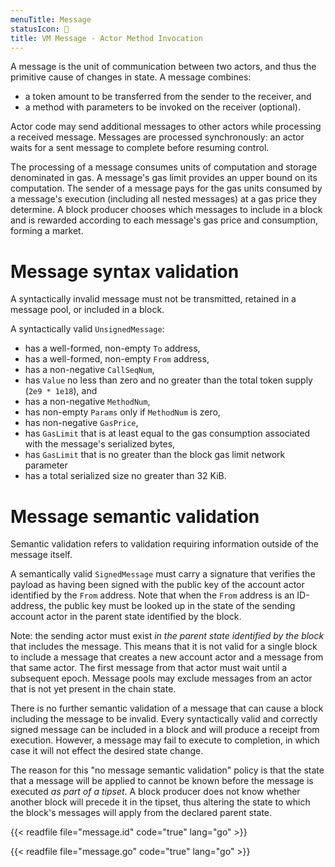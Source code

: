 ```yaml
---
menuTitle: Message
statusIcon: 🔁
title: VM Message - Actor Method Invocation
---
```


A message is the unit of communication between two actors, and thus the primitive cause of changes
in state. A message combines:

- a token amount to be transferred from the sender to the receiver, and
- a method with parameters to be invoked on the receiver (optional).

Actor code may send additional messages to other actors while processing a received message. 
Messages are processed synchronously: an actor waits for a sent message to complete before resuming control.

The processing of a message consumes units of computation and storage denominated in gas. 
A message's gas limit provides an upper bound on its computation. The sender of a message pays 
for the gas units consumed by a message's execution (including all nested messages) at a
gas price they determine. A block producer chooses which messages to include in a block and is
rewarded according to each message's gas price and consumption, forming a market.

# Message syntax validation

A syntactically invalid message must not be transmitted, retained in a message pool, or
included in a block.

A syntactically valid `UnsignedMessage`:

- has a well-formed, non-empty `To` address,
- has a well-formed, non-empty `From` address, 
- has a non-negative `CallSeqNum`,
- has `Value` no less than zero and no greater than the total token supply (`2e9 * 1e18`), and
- has a non-negative `MethodNum`,
- has non-empty `Params` only if `MethodNum` is zero,
- has non-negative `GasPrice`,
- has `GasLimit` that is at least equal to the gas consumption associated with the message's serialized bytes,
- has `GasLimit` that is no greater than the block gas limit network parameter
- has a total serialized size no greater than 32 KiB.

# Message semantic validation

Semantic validation refers to validation requiring information outside of the message itself.

A semantically valid `SignedMessage` must carry a signature that verifies the payload as having
been signed with the public key of the account actor identified by the `From` address. 
Note that when the `From` address is an ID-address, the public key must be
looked up in the state of the sending account actor in the parent state identified by the block.

Note: the sending actor must exist _in the parent state identified by the block_ that includes the message.
This means that it is not valid for a single block to include a message that creates a new account 
actor and a message from that same actor. 
The first message from that actor must wait until a subsequent epoch.
Message pools may exclude messages from an actor that is not yet present in the chain state.

There is no further semantic validation of a message that can cause a block including the message 
to be invalid. Every syntactically valid and correctly signed message can be included in a block and 
will produce a receipt from execution. 
However, a message may fail to execute to completion, in which case it will not effect the desired state change.  

The reason for this "no message semantic validation" policy is that the state that a message will
be applied to cannot be known before the message is executed _as part of a tipset_. A block producer
does not know whether another block will precede it in the tipset, thus altering the state to
which the block's messages will apply from the declared parent state.

{{< readfile file="message.id" code="true" lang="go" >}}

{{< readfile file="message.go" code="true" lang="go" >}}
